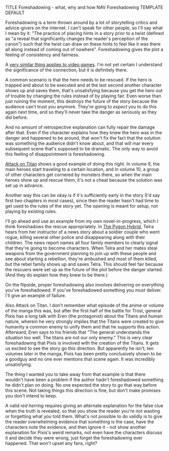 TITLE Foreshadowing - what, why and how
NAV Foreshadowing
TEMPLATE DEFAULT

Foreshadowing is a term thrown around by a lot of storytelling critics and advice-givers on the internet. I can't speak for other people, so I'll say what I mean by it: "The practice of placing hints in a story prior to a twist (defined as "a reveal that significantly changes the reader's perception of the canon") such that the twist can draw on these hints to feel like it was there all along instead of coming out of nowhere". Foreshadowing gives the plot a feeling of consistency and fairness.

A [very similar thing applies to video games](/game_design/trial_and_error). I'm not yet certain I understand the significance of the connection, but it is definitely there.

A common scenario is that the hero needs to be rescued. If the hero is trapped and about to be executed and at the last second another character shows up and saves them, that's unsatisfying because you get the hero out of trouble by changing the rules instead of by playing fair. Even worse than just ruining the moment, this destroys the future of the story because the audience can't trust you anymore. They're going to *expect* you to do this again next time, and so they'll never take the danger as seriously as they did before.

And no amount of retrospective explanation can fully repair the damage after that. Even if the character explains how they knew the hero was in the danger and happened to be around, that won't fix the fact that the solution was something the audience didn't know about, and that will mar every subsequent scene that's supposed to be dramatic. The only way to avoid this feeling of disappointment is foreshadowing.

[Attack on Titan](/reviews/aot) shows a good example of doing this right. In volume 9, the main heroes start traveling to a certain location, and in volume 10, a group of other characters get cornered by monsters there, so when the main heroes show up and rescue them, it's not a cheat because the solution was set up in advance.

Another way this can be okay is if it's sufficiently early in the story (I'd say first two chapters in most cases), since then the reader hasn't had time to get used to the rules of the story yet. The opening is meant for setup, not playing by existing rules.

I'll go ahead and use an example from my own novel-in-progress, which I think foreshadows the rescue appropriately. In [The Pygon Hybrid](/works/the_pygon_hybrid/), Telra hears from her instructor of a news story about a soldier couple who went rogue, killing several other police and disappearing along with their children. The news report names all four family members to clearly signal that they're going to become characters. When Telra and her mates steal weapons from the government planning to join up with these people and see about starting a rebellion, they're ambushed and most of them killed, but the rebel family shows up and saves Telra. This should feel fair because the rescuers were set up as the future of the plot before the danger started. (And they do explain how they knew to be there.)

On the flipside, proper foreshadowing also involves delivering on everything you've foreshadowed. If you've foreshadowed something you *must* deliver. I'll give an example of failure.

Also Attack on Titan. I don't remember what episode of the anime or volume of the manga this was, but after the first half of the battle for Trost, general Pixis has a long talk with Eren (the protagonist) about the Titans and human nature, wherein he very strongly implies that the Titans were created to give humanity a common enemy to unify them and that he supports this action. Afterward, Eren says to his friends that "The general understands the situation too well. The titans are not our only enemy." This is very clear foreshadowing that Pixis is involved with the creation of the Titans. It gets us excited to see the story go this direction. But apparently he isn't; ten volumes later in the manga, Pixis has been pretty conclusively shown to be a goodguy and no one ever mentions that scene again. It was incredibly unsatisfying.

The thing I wanted you to take away from that example is that there wouldn't have been a problem if the author hadn't foreshadowed something he didn't plan on doing. No one expected the story to go that way before this scene. Not taking things this direction is fine, but don't make promises you don't intend to keep.

A valid *red herring* requires giving an alternate explanation for the false clue when the truth is revealed, so that you show the reader you're not wasting or forgetting what you told them. What's not possible to do validly is to give the reader overwhelming evidence that something is the case, have the characters note the evidence, and then ignore it - not show another explanation for Pixis's weird remarks, not even have the characters discuss it and decide they were wrong, just forget the foreshadowing ever happened. That won't upset any fans, right?
